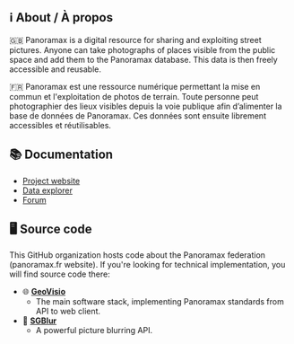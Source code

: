 ## ℹ️ About / À propos

🇬🇧 Panoramax is a digital resource for sharing and exploiting street pictures. Anyone can take photographs of places visible from the public space and add them to the Panoramax database. This data is then freely accessible and reusable.

🇫🇷 Panoramax est une ressource numérique permettant la mise en commun et l'exploitation de photos de terrain. Toute personne peut photographier des lieux visibles depuis la voie publique afin d’alimenter la base de données de Panoramax. Ces données sont ensuite librement accessibles et réutilisables.

## 📚 Documentation

* [Project website](https://panoramax.fr/)
* [Data explorer](https://api.panoramax.xyz/)
* [Forum](https://forum.geocommuns.fr/c/panoramax/6)

## 🖥️ Source code

This GitHub organization hosts code about the Panoramax federation (panoramax.fr website). If you're looking for technical implementation, you will find source code there:

* 🌐 __[GeoVisio](https://gitlab.com/geovisio)__
  * The main software stack, implementing Panoramax standards from API to web client.
* 🫥 __[SGBlur](https://github.com/cquest/sgblur)__
  * A powerful picture blurring API.
